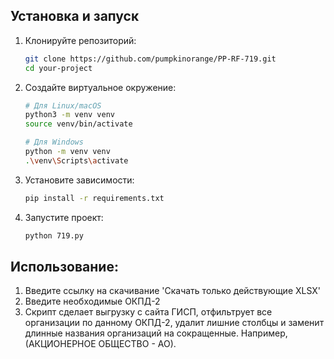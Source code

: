 ## Установка и запуск

1.  Клонируйте репозиторий:
    ```bash
    git clone https://github.com/pumpkinorange/PP-RF-719.git
    cd your-project
    ```

2.  Создайте виртуальное окружение:
    ```bash
    # Для Linux/macOS
    python3 -m venv venv
    source venv/bin/activate

    # Для Windows
    python -m venv venv
    .\venv\Scripts\activate
    ```

3.  Установите зависимости:
    ```bash
    pip install -r requirements.txt
    ```

4.  Запустите проект:
    ```bash
    python 719.py
    ```

## Использование:
  1. Введите ссылку на скачивание 'Скачать только действующие XLSX'
  2. Введите необходимые ОКПД-2
  3. Скрипт сделает выгрузку с сайта ГИСП, отфильтрует все организации по данному ОКПД-2, удалит лишние столбцы и заменит длинные названия организаций на сокращенные.
     Например, (АКЦИОНЕРНОЕ ОБЩЕСТВО - АО).
  

